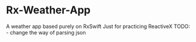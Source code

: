 # Rx-Weather-App
A weather app based purely on RxSwift 
Just for practicing ReactiveX
TODO: - change the way of parsing json

